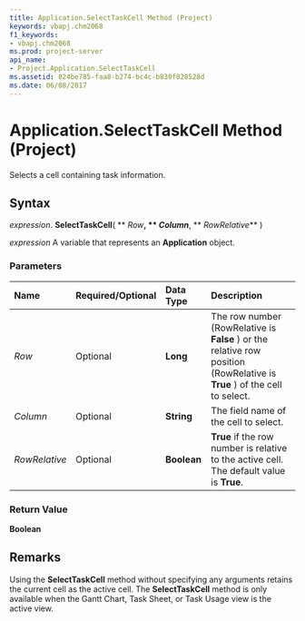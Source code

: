 ```yaml
---
title: Application.SelectTaskCell Method (Project)
keywords: vbapj.chm2068
f1_keywords:
- vbapj.chm2068
ms.prod: project-server
api_name:
- Project.Application.SelectTaskCell
ms.assetid: 824be785-faa8-b274-bc4c-b830f828528d
ms.date: 06/08/2017
---
```



# Application.SelectTaskCell Method (Project)

Selects a cell containing task information.


## Syntax

 _expression_. **SelectTaskCell**( ** _Row_**, ** _Column_**, ** _RowRelative_** )

 _expression_ A variable that represents an **Application** object.


### Parameters



|**Name**|**Required/Optional**|**Data Type**|**Description**|
|:-----|:-----|:-----|:-----|
| _Row_|Optional|**Long**|The row number (RowRelative is **False** ) or the relative row position (RowRelative is **True** ) of the cell to select.|
| _Column_|Optional|**String**|The field name of the cell to select.|
| _RowRelative_|Optional|**Boolean**|**True** if the row number is relative to the active cell. The default value is **True**.|

### Return Value

 **Boolean**


## Remarks

Using the **SelectTaskCell** method without specifying any arguments retains the current cell as the active cell. The **SelectTaskCell** method is only available when the Gantt Chart, Task Sheet, or Task Usage view is the active view.



